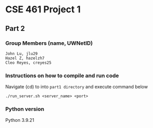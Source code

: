 # CSE 461 Project 1
## Part 2

### Group Members (name, UWNetID)
```
John Lu, jlu29
Hazel Z, hazelzh7
Cleo Reyes, creyes25
```

### Instructions on how to compile and run code

Navigate (cd) to into `part1 directory` and execute command below 
```
./run_server.sh <server_name> <port>
```

### Python version
Python 3.9.21